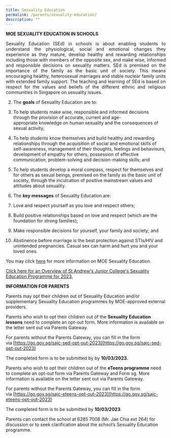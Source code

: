 ```yaml
---
title: Sexuality Education
permalink: /parents/sexuality-education/
description: ""
---
```

<!DOCTYPE html>
<html>
<head>
<style>
div {
  text-align: justify;
  text-justify: inter-word;
}
</style>
</head>
<body>
<p><b>MOE SEXUALITY EDUCATION IN SCHOOLS</b></p>
<div>Sexuality Education (SEd) in schools is about enabling students to understand the physiological, social and emotional changes they experience as they mature, develop healthy and rewarding relationships including those with members of the opposite sex, and make wise, informed and responsible decisions on sexuality matters. SEd is premised on the importance of the family as the basic unit of society. This means encouraging healthy, heterosexual marriages and stable nuclear family units with extended family support. The teaching and learning of SEd is based on respect for the values and beliefs of the different ethnic and religious communities in Singapore on sexuality issues. </div>



</body>
</html>


  

2.  The **goals** of Sexuality Education are to:

1.  To help students make wise, responsible and informed decisions through the provision of accurate, current and age-appropriate knowledge on human sexuality and the consequences of sexual activity;

2.  To help students know themselves and build healthy and rewarding relationships through the acquisition of social and emotional skills of self-awareness, management of their thoughts, feelings and behaviours, development of empathy for others, possession of effective communication, problem-solving and decision-making skills; and

3.  To help students develop a moral compass, respect for themselves and for others as sexual beings, premised on the family as the basic unit of society, through the inculcation of positive mainstream values and attitudes about sexuality.

  

3.  The **key messages** of Sexuality Education are:

1.  Love and respect yourself as you love and respect others;

2.  Build positive relationships based on love and respect (which are the foundation for strong families);

3.  Make responsible decisions for yourself, your family and society; and

4.  Abstinence before marriage is the best protection against STIs/HIV and unintended pregnancies. Casual sex can harm and hurt you and your loved ones.

  

You may click [here](https://go.gov.sg/moe-sexuality-education) for more information on MOE Sexuality Education.

  

[Click here for an Overview of St Andrew's Junior College's Sexuality Education Programme for 2023.](https://standrewsjc.moe.edu.sg/qql/slot/u674/Parents/SEd/2023_Info_on_SEd_SAJC.pdf)

  

**INFORMATION FOR PARENTS**

  

Parents may opt their children out of Sexuality Education and/or supplementary Sexuality Education programmes by MOE-approved external providers. 

  

Parents who wish to opt their children out of the **Sexuality Education lessons** need to complete an opt-out form. More information is available on the letter sent out via Parents Gateway.  

  

For parents without the Parents Gateway, you can fill in the form via [https://go.gov.sg/sajc-sed-opt-out-2023](https://go.gov.sg/sajc-sed-opt-out-2023)  

  

The completed form is to be submitted by by **10/03/2023.**  

  

Parents who wish to opt their children out of the **eTeens programme** need to complete an opt-out form via Parents Gateway and Form sg. More information is available on the letter sent out via Parents Gateway.  

  

For parents without the Parents Gateway, you can fill in the form via [https://go.gov.sg/sajc-eteens-opt-out-2023](https://go.gov.sg/sajc-eteens-opt-out-2023)  

  

The completed form is to be submitted by **10/03/2023**.  

  

Parents can contact the school at 6285 7008 (Mr. Jae Chia ext 264) for discussion or to seek clarification about the school’s Sexuality Education programme.
